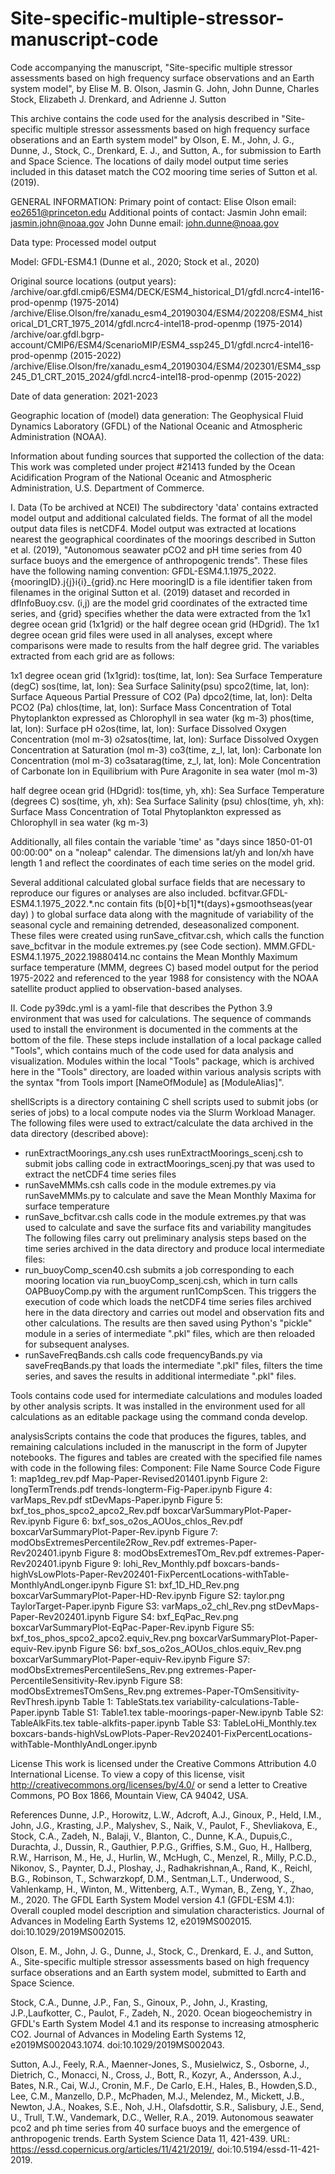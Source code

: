 # Site-specific-multiple-stressor-manuscript-code
Code accompanying the manuscript, "Site-specific multiple stressor assessments based on high frequency surface observations and an Earth system model", by Elise M. B. Olson, Jasmin G. John, John Dunne, Charles Stock, Elizabeth J. Drenkard, and Adrienne J. Sutton

This archive contains the code used for the analysis described in "Site-specific multiple stressor assessments based on high frequency surface obserations and an Earth system model" by Olson, E. M., John, J. G., Dunne, J., Stock, C., Drenkard, E. J., and Sutton, A., for submission to Earth and Space Science. The locations of daily model output time series included in this dataset match the CO2 mooring time series of Sutton et al. (2019).

GENERAL INFORMATION:
Primary point of contact:
Elise Olson
email: eo2651@princeton.edu
Additional points of contact:
Jasmin John
email: jasmin.john@noaa.gov
John Dunne
email: john.dunne@noaa.gov

Data type: Processed model output

Model: GFDL-ESM4.1 (Dunne et al., 2020; Stock et al., 2020)

Original source locations (output years):
/archive/oar.gfdl.cmip6/ESM4/DECK/ESM4_historical_D1/gfdl.ncrc4-intel16-prod-openmp (1975-2014)
/archive/Elise.Olson/fre/xanadu_esm4_20190304/ESM4/202208/ESM4_historical_D1_CRT_1975_2014/gfdl.ncrc4-intel18-prod-openmp (1975-2014)
/archive/oar.gfdl.bgrp-account/CMIP6/ESM4/ScenarioMIP/ESM4_ssp245_D1/gfdl.ncrc4-intel16-prod-openmp (2015-2022)
/archive/Elise.Olson/fre/xanadu_esm4_20190304/ESM4/202301/ESM4_ssp245_D1_CRT_2015_2024/gfdl.ncrc4-intel18-prod-openmp (2015-2022)

Date of data generation: 2021-2023

Geographic location of (model) data generation: The Geophysical Fluid Dynamics Laboratory (GFDL) of the National Oceanic and Atmospheric Administration (NOAA).

Information about funding sources that supported the collection of the data: This work was completed under project #21413 funded by the Ocean Acidification Program of the National Oceanic and Atmospheric Administration, U.S. Department of Commerce.

I. Data (To be archived at NCEI)
The subdirectory 'data' contains extracted model output and additional calculated fields. The format of all the model output data files is netCDF4.
Model output was extracted at locations nearest the geographical coordinates of the moorings described in Sutton et al. (2019), "Autonomous seawater pCO2 and pH time series from 40 surface buoys and the emergence of anthropogenic trends". These files have the following naming convention:
GFDL-ESM4.1.1975_2022.{mooringID}.j{j}i{i}_{grid}.nc
Here mooringID is a file identifier taken from filenames in the original Sutton et al. (2019) dataset and recorded in dfInfoBuoy.csv. (i,j) are the model grid coordinates of the extracted time series, and {grid} specifies whether the data were extracted from the 1x1 degree ocean grid (1x1grid) or the half degree ocean grid (HDgrid). The 1x1 degree ocean grid files were used in all analyses, except where comparisons were made to results from the half degree grid. The variables extracted from each grid are as follows:

1x1 degree ocean grid (1x1grid):
tos(time, lat, lon): Sea Surface Temperature (degC) 
sos(time, lat, lon): Sea Surface Salinity(psu) 
spco2(time, lat, lon): Surface Aqueous Partial Pressure of CO2 (Pa) 
dpco2(time, lat, lon): Delta PCO2 (Pa) 
chlos(time, lat, lon): Surface Mass Concentration of Total Phytoplankton expressed as Chlorophyll in sea water (kg m-3) 
phos(time, lat, lon): Surface pH
o2os(time, lat, lon): Surface Dissolved Oxygen Concentration (mol m-3) 
o2satos(time, lat, lon): Surface Dissolved Oxygen Concentration at Saturation (mol m-3) 
co3(time, z_l, lat, lon): Carbonate Ion Concentration (mol m-3)
co3satarag(time, z_l, lat, lon): Mole Concentration of Carbonate Ion in Equilibrium with Pure Aragonite in sea water (mol m-3) 

half degree ocean grid (HDgrid):
tos(time, yh, xh): Sea Surface Temperature (degrees C)
sos(time, yh, xh): Sea Surface Salinity (psu)
chlos(time, yh, xh): Surface Mass Concentration of Total Phytoplankton expressed as Chlorophyll in sea water (kg m-3)

Additionally, all files contain the variable 'time' as "days since 1850-01-01 00:00:00" on a "noleap" calendar. The dimensions lat/yh and lon/xh have length 1 and reflect the coordinates of each time series on the model grid. 

Several additional calculated global surface fields that are necessary to reproduce our figures or analyses are also included. 
bcfitvar.GFDL-ESM4.1.1975_2022.*.nc contain fits (b[0]+b[1]*t(days)+gsmoothseas(year day) ) to global surface data along with the magnitude of variability of the seasonal cycle and remaining detrended, deseasonalized component. These files were created using runSave_cfitvar.csh, which calls the function save_bcfitvar in the module extremes.py (see Code section).
MMM.GFDL-ESM4.1.1975_2022.19880414.nc contains the Mean Monthly Maximum surface temperature (MMM, degrees C) based model output for the period 1975-2022 and referenced to the year 1988 for consistency with the NOAA satellite product applied to observation-based analyses. 

II. Code 
py39dc.yml is a yaml-file that describes the Python 3.9 environment that was used for calculations. The sequence of commands used to install the environment is documented in the comments at the bottom of the file. These steps include installation of a local package called "Tools", which contains much of the code used for data analysis and visualization. Modules within the local "Tools" package, which is archived here in the "Tools" directory, are loaded within various analysis scripts with the syntax "from Tools import [NameOfModule] as [ModuleAlias]". 

shellScripts is a directory containing C shell scripts used to submit jobs (or series of jobs) to a local compute nodes via the Slurm Workload Manager.
The following files were used to extract/calculate the data archived in the data directory (described above): 
- runExtractMoorings_any.csh uses runExtractMoorings_scenj.csh to submit jobs calling code in extractMoorings_scenj.py that was used to extract the netCDF4 time series files
- runSaveMMMs.csh calls code in the module extremes.py via runSaveMMMs.py to calculate and save the Mean Monthly Maxima for surface temperature
- runSave_bcfitvar.csh calls code in the module extremes.py that was used to calculate and save the surface fits and variability mangitudes
The following files carry out preliminary analysis steps based on the time series archived in the data directory and produce local intermediate files:
- run_buoyComp_scen40.csh submits a job corresponding to each mooring location via run_buoyComp_scenj.csh, which in turn calls OAPBuoyComp.py with the argument run1CompScen. This triggers the execution of code which loads the netCDF4 time series files archived here in the data directory and carries out model and observation fits and other calculations. The results are then saved using Python's "pickle" module in a series of intermediate ".pkl" files, which are then reloaded for subsequent analyses. 
- runSaveFreqBands.csh calls code frequencyBands.py via saveFreqBands.py that loads the intermediate ".pkl" files, filters the time series, and saves the results in additional intermediate ".pkl" files.

Tools contains code used for intermediate calculations and modules loaded by other analysis scripts. It was installed in the environment used for all calculations as an editable package using the command conda develop.

analysisScripts contains the code that produces the figures, tables, and remaining calculations included in the manuscript in the form of Jupyter notebooks. The figures and tables are created with the specified file names with code in the following files:
Component:  File Name                               Source Code
Figure 1:   map1deg_rev.pdf                         Map-Paper-Revised201401.ipynb
Figure 2:   longTermTrends.pdf                      trends-longterm-Fig-Paper.ipynb
Figure 4:   varMaps_Rev.pdf                         stDevMaps-Paper.ipynb
Figure 5:   bxf_tos_phos_spco2_apco2_Rev.pdf        boxcarVarSummaryPlot-Paper-Rev.ipynb
Figure 6:   bxf_sos_o2os_AOUos_chlos_Rev.pdf        boxcarVarSummaryPlot-Paper-Rev.ipynb
Figure 7:   modObsExtremesPercentile2Row_Rev.pdf    extremes-Paper-Rev202401.ipynb
Figure 8:   modObsExtremesTOm_Rev.pdf               extremes-Paper-Rev202401.ipynb
Figure 9:   lohi_Rev_Monthly.pdf                    boxcars-bands-highVsLowPlots-Paper-Rev202401-FixPercentLocations-withTable-MonthlyAndLonger.ipynb
Figure S1:  bxf_1D_HD_Rev.png                       boxcarVarSummaryPlot-Paper-HD-Rev.ipynb
Figure S2:  taylor.png                              TaylorTarget-Paper.ipynb
Figure S3:  varMaps_o2_chl_Rev.png                  stDevMaps-Paper-Rev202401.ipynb
Figure S4:  bxf_EqPac_Rev.png                       boxcarVarSummaryPlot-EqPac-Paper-Rev.ipynb
Figure S5:  bxf_tos_phos_spco2_apco2.equiv_Rev.png  boxcarVarSummaryPlot-Paper-equiv-Rev.ipynb
Figure S6:  bxf_sos_o2os_AOUos_chlos.equiv_Rev.png  boxcarVarSummaryPlot-Paper-equiv-Rev.ipynb
Figure S7:  modObsExtremesPercentileSens_Rev.png    extremes-Paper-PercentileSensitivity-Rev.ipynb
Figure S8:  modObsExtremesTOmSens_Rev.png           extremes-Paper-TOmSensitivity-RevThresh.ipynb
Table 1:    TableStats.tex                          variability-calculations-Table-Paper.ipynb
Table S1:   Table1.tex                              table-moorings-paper-New.ipynb
Table S2:   TableAlkFits.tex                        table-alkfits-paper.ipynb 
Table S3:   TableLoHi_Monthly.tex                   boxcars-bands-highVsLowPlots-Paper-Rev202401-FixPercentLocations-withTable-MonthlyAndLonger.ipynb

License
This work is licensed under the Creative Commons Attribution 4.0 International License. To view a copy of this license, visit http://creativecommons.org/licenses/by/4.0/ or send a letter to Creative Commons, PO Box 1866, Mountain View, CA 94042, USA.

References
Dunne, J.P., Horowitz, L.W., Adcroft, A.J., Ginoux, P., Held, I.M., John, J.G., Krasting, J.P., Malyshev, S., Naik, V., Paulot, F., Shevliakova, E., Stock, C.A., Zadeh, N., Balaji, V., Blanton, C., Dunne, K.A., Dupuis,C., Durachta, J., Dussin, R., Gauthier, P.P.G., Griffies, S.M., Guo, H., Hallberg, R.W., Harrison, M., He, J., Hurlin, W., McHugh, C., Menzel, R., Milly, P.C.D., Nikonov, S., Paynter, D.J., Ploshay, J., Radhakrishnan,A., Rand, K., Reichl, B.G., Robinson, T., Schwarzkopf, D.M., Sentman,L.T., Underwood, S., Vahlenkamp, H., Winton, M., Wittenberg, A.T., Wyman, B., Zeng, Y., Zhao, M., 2020. The GFDL Earth System Model version 4.1 (GFDL-ESM 4.1): Overall coupled model description and simulation characteristics. Journal of Advances in Modeling Earth Systems 12, e2019MS002015. doi:10.1029/2019MS002015.

Olson, E. M., John, J. G., Dunne, J., Stock, C., Drenkard, E. J., and Sutton, A., Site-specific multiple stressor assessments based on high frequency surface obserations and an Earth system model, submitted to Earth and Space Science.

Stock, C.A., Dunne, J.P., Fan, S., Ginoux, P., John, J., Krasting, J.P.,Laufkotter, C., Paulot, F., Zadeh, N., 2020. Ocean biogeochemistry in GFDL's Earth System Model 4.1 and its response to increasing atmospheric CO2. Journal of Advances in Modeling Earth Systems 12, e2019MS002043.1074. doi:10.1029/2019MS002043.

Sutton, A.J., Feely, R.A., Maenner-Jones, S., Musielwicz, S., Osborne, J., Dietrich, C., Monacci, N., Cross, J., Bott, R., Kozyr, A., Andersson, A.J., Bates, N.R., Cai, W.J., Cronin, M.F., De Carlo, E.H., Hales, B., Howden,S.D., Lee, C.M., Manzello, D.P., McPhaden, M.J., Melendez, M., Mickett, J.B., Newton, J.A., Noakes, S.E., Noh, J.H., Olafsdottir, S.R., Salisbury, J.E., Send, U., Trull, T.W., Vandemark, D.C., Weller, R.A., 2019. Autonomous seawater pco2 and ph time series from 40 surface buoys and the emergence of anthropogenic trends. Earth System Science Data 11, 421-439. URL: https://essd.copernicus.org/articles/11/421/2019/, doi:10.5194/essd-11-421-2019.

